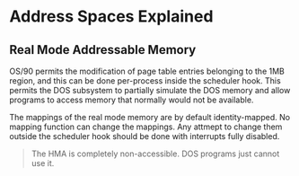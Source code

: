 # Address Spaces Explained

## Real Mode Addressable Memory

OS/90 permits the modification of page table entries belonging to the 1MB region, and this can be done per-process inside the scheduler hook. This permits the DOS subsystem to partially simulate the DOS memory and allow programs to access memory that normally would not be available.

The mappings of the real mode memory are by default identity-mapped. No mapping function can change the mappings. Any attmept to change them outside the scheduler hook should be done with interrupts fully disabled.

> The HMA is completely non-accessible. DOS programs just cannot use it.
